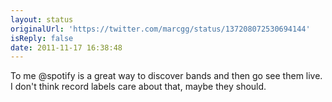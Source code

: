 ```yaml
---
layout: status
originalUrl: 'https://twitter.com/marcgg/status/137208072530694144'
isReply: false
date: 2011-11-17 16:38:48
---
```


To me @spotify is a great way to discover bands and then go see them live. I don't think record labels care about that, maybe they should.
